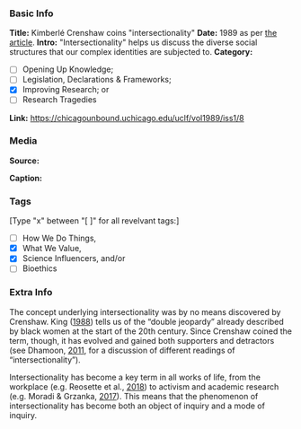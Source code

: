 ### Basic Info

**Title:**
Kimberlé Crenshaw coins "intersectionality"
**Date:**
1989 as per [the article](https://chicagounbound.uchicago.edu/uclf/vol1989/iss1/8).
**Intro:**
"Intersectionality" helps us discuss the diverse social structures that our complex identities are subjected to.
**Category:** 

- [ ] Opening Up Knowledge;
- [ ] Legislation, Declarations & Frameworks;
- [x] Improving Research; or
- [ ] Research Tragedies

**Link:**
https://chicagounbound.uchicago.edu/uclf/vol1989/iss1/8
### Media

**Source:** 

**Caption:** 

### Tags

[Type "x" between "[ ]" for all revelvant tags:]

- [ ] How We Do Things, 
- [x] What We Value, 
- [x] Science Influencers, and/or 
- [ ] Bioethics

### Extra Info

The concept underlying intersectionality was by no means discovered by Crenshaw. King ([1988](https://doi.org/10.1086/494491)) tells us of the “double jeopardy” already described by black women at the start of the 20th century. Since Crenshaw coined the term, though, it has evolved and gained both supporters and detractors (see Dhamoon, [2011](http://www.jstor.org/stable/41058336), for a discussion of different readings of “intersectionality”).

Intersectionality has become a key term in all works of life, from the workplace (e.g. Reosette et al., [2018](https://doi.org/10.1016/j.riob.2018.12.002)) to activism and academic research (e.g. Moradi & Grzanka, [2017](https://doi.org/10.1037/cou0000203)). This means that the phenomenon of intersectionality has become both an object of inquiry and a mode of inquiry.
